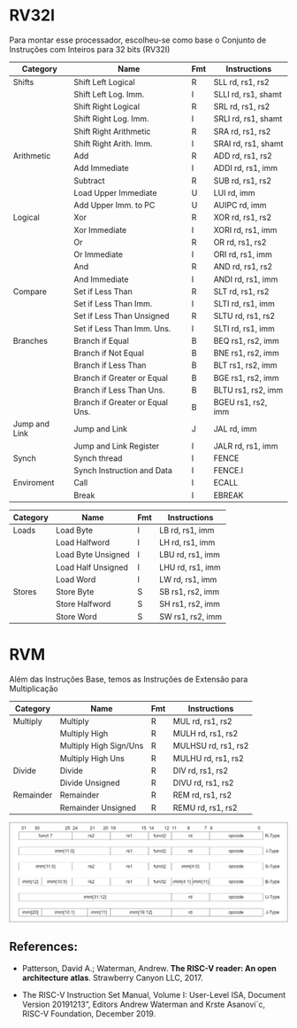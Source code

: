 # RV32I

Para montar esse processador, escolheu-se como base o Conjunto de Instruções com Inteiros para 32 bits (RV32I)

| Category      |                 Name            | Fmt |       Instructions       |
|---------------|---------------------------------|-----|--------------------------|
| Shifts        |              Shift Left Logical |  R  | SLL     rd, rs1, rs2     |
|               |             Shift Left Log. Imm.|  I  | SLLI    rd, rs1, shamt   |
|               |             Shift Right Logical |  R  | SRL     rd, rs1, rs2     |
|               |            Shift Right Log. Imm.|  I  | SRLI    rd, rs1, shamt   |
|               |          Shift Right Arithmetic |  R  | SRA     rd, rs1, rs2     |
|               |          Shift Right Arith. Imm.|  I  | SRAI    rd, rs1, shamt   |
| Arithmetic    |                             Add |  R  | ADD     rd, rs1, rs2     |
|               |                   Add Immediate |  I  | ADDI    rd, rs1, imm     |
|               |                        Subtract |  R  | SUB     rd, rs1, rs2     |
|               |            Load Upper Immediate |  U  | LUI     rd, imm          |
|               |            Add Upper Imm. to PC |  U  | AUIPC   rd, imm          |
| Logical       |                             Xor |  R  | XOR     rd, rs1, rs2     |
|               |                   Xor Immediate |  I  | XORI    rd, rs1, imm     |
|               |                              Or |  R  | OR      rd, rs1, rs2     |
|               |                    Or Immediate |  I  | ORI     rd, rs1, imm     |
|               |                             And |  R  | AND     rd, rs1, rs2     |
|               |                   And Immediate |  I  | ANDI    rd, rs1, imm     |
| Compare       |                Set if Less Than |  R  | SLT     rd, rs1, rs2     |
|               |           Set if Less Than Imm. |  I  | SLTI    rd, rs1, imm     |
|               |       Set if Less Than Unsigned |  R  | SLTU    rd, rs1, rs2     |
|               |      Set if Less Than Imm. Uns. |  I  | SLTI    rd, rs1, imm     |
| Branches      |                 Branch if Equal |  B  | BEQ     rs1, rs2, imm    |
|               |             Branch if Not Equal |  B  | BNE     rs1, rs2, imm    |
|               |             Branch if Less Than |  B  | BLT     rs1, rs2, imm    |
|               |      Branch if Greater or Equal |  B  | BGE     rs1, rs2, imm    |
|               |        Branch if Less Than Uns. |  B  | BLTU    rs1, rs2, imm    |
|               | Branch if Greater or Equal Uns. |  B  | BGEU    rs1, rs2, imm    |
| Jump and Link |                   Jump and Link |  J  | JAL     rd, imm          |
|               |          Jump and Link Register |  I  | JALR    rd, rs1, imm     |
| Synch         |                    Synch thread |  I  | FENCE                    |
|               |      Synch Instruction and Data |  I  | FENCE.I                  |
| Enviroment    |                            Call |  I  | ECALL                    |
|               |                           Break |  I  | EBREAK                   |

| Category      |                 Name            | Fmt |       Instructions       |
|---------------|---------------------------------|-----|--------------------------|
| Loads         |                       Load Byte |  I  | LB      rd, rs1, imm     |
|               |                   Load Halfword |  I  | LH      rd, rs1, imm     |
|               |              Load Byte Unsigned |  I  | LBU     rd, rs1, imm     |
|               |              Load Half Unsigned |  I  | LHU     rd, rs1, imm     |
|               |                       Load Word |  I  | LW      rd, rs1, imm     |
| Stores        |                      Store Byte |  S  | SB      rs1, rs2, imm    |
|               |                  Store Halfword |  S  | SH      rs1, rs2, imm    |
|               |                      Store Word |  S  | SW      rs1, rs2, imm    |

# RVM

Além das Instruções Base, temos as Instruções de Extensão para Multiplicação

| Category      |                 Name            | Fmt |       Instructions       |
|---------------|---------------------------------|-----|--------------------------|
| Multiply      |                        Multiply |  R  | MUL     rd, rs1, rs2     |
|               |                   Multiply High |  R  | MULH    rd, rs1, rs2     |
|               |          Multiply High Sign/Uns |  R  | MULHSU  rd, rs1, rs2     |
|               |               Multiply High Uns |  R  | MULHU   rd, rs1, rs2     |
| Divide        |                          Divide |  R  | DIV     rd, rs1, rs2     |
|               |                 Divide Unsigned |  R  | DIVU    rd, rs1, rs2     |
| Remainder     |                       Remainder |  R  | REM     rd, rs1, rs2     |
|               |              Remainder Unsigned |  R  | REMU    rd, rs1, rs2     |

![Intructions Format](images/image_instruction.png)

## References:

 - Patterson, David A.; Waterman, Andrew. **The RISC-V reader: An open architecture atlas**. Strawberry Canyon LLC, 2017.

 - The RISC-V Instruction Set Manual, Volume I: User-Level ISA, Document Version
20191213”, Editors Andrew Waterman and Krste Asanovi´c, RISC-V Foundation, December 2019.
